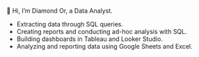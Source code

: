 👋 Hi, I’m Diamond Or, a Data Analyst.
- Extracting data through SQL queries.
- Creating reports and conducting ad-hoc analysis with SQL.
- Building dashboards in Tableau and Looker Studio.
- Analyzing and reporting data using Google Sheets and Excel.
